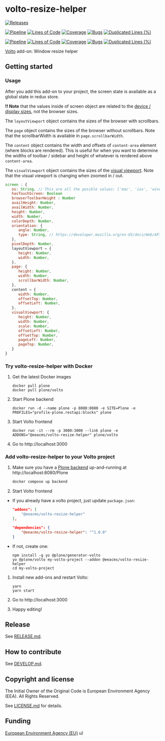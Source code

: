 # volto-resize-helper

[![Releases](https://img.shields.io/github/v/release/eea/volto-resize-helper)](https://github.com/eea/volto-resize-helper/releases)

[![Pipeline](https://ci.eionet.europa.eu/buildStatus/icon?job=volto-addons%2Fvolto-resize-helper%2Fmaster&subject=master)](https://ci.eionet.europa.eu/view/Github/job/volto-addons/job/volto-resize-helper/job/master/display/redirect)
[![Lines of Code](https://sonarqube.eea.europa.eu/api/project_badges/measure?project=volto-resize-helper-master&metric=ncloc)](https://sonarqube.eea.europa.eu/dashboard?id=volto-resize-helper-master)
[![Coverage](https://sonarqube.eea.europa.eu/api/project_badges/measure?project=volto-resize-helper-master&metric=coverage)](https://sonarqube.eea.europa.eu/dashboard?id=volto-resize-helper-master)
[![Bugs](https://sonarqube.eea.europa.eu/api/project_badges/measure?project=volto-resize-helper-master&metric=bugs)](https://sonarqube.eea.europa.eu/dashboard?id=volto-resize-helper-master)
[![Duplicated Lines (%)](https://sonarqube.eea.europa.eu/api/project_badges/measure?project=volto-resize-helper-master&metric=duplicated_lines_density)](https://sonarqube.eea.europa.eu/dashboard?id=volto-resize-helper-master)

[![Pipeline](https://ci.eionet.europa.eu/buildStatus/icon?job=volto-addons%2Fvolto-resize-helper%2Fdevelop&subject=develop)](https://ci.eionet.europa.eu/view/Github/job/volto-addons/job/volto-resize-helper/job/develop/display/redirect)
[![Lines of Code](https://sonarqube.eea.europa.eu/api/project_badges/measure?project=volto-resize-helper-develop&metric=ncloc)](https://sonarqube.eea.europa.eu/dashboard?id=volto-resize-helper-develop)
[![Coverage](https://sonarqube.eea.europa.eu/api/project_badges/measure?project=volto-resize-helper-develop&metric=coverage)](https://sonarqube.eea.europa.eu/dashboard?id=volto-resize-helper-develop)
[![Bugs](https://sonarqube.eea.europa.eu/api/project_badges/measure?project=volto-resize-helper-develop&metric=bugs)](https://sonarqube.eea.europa.eu/dashboard?id=volto-resize-helper-develop)
[![Duplicated Lines (%)](https://sonarqube.eea.europa.eu/api/project_badges/measure?project=volto-resize-helper-develop&metric=duplicated_lines_density)](https://sonarqube.eea.europa.eu/dashboard?id=volto-resize-helper-develop)

[Volto](https://github.com/plone/volto) add-on: Window resize helper

## Getting started

### Usage

After you add this add-on to your project, the screen state is available as a global state in redux store.

**!! Note** that the values inside of screen object are related to the [device / display sizes](https://developer.mozilla.org/en-US/docs/Web/API/Screen), not the browser sizes.

The `layoutViewport` object contains the sizes of the browser with scrollbars.

The `page` object contains the sizes of the browser without scrollbars. Note that the scrollbarWidth is available in `page.scrollbarWidth`.

The `content` object contains the width and offsets of `content-area` element (where blocks are rendered). This is useful for when you want to determine the widths of toolbar / sidebar and height of whatever is rendered above `content-area`.

The `visualViewport` object contains the sizes of the [visual viewport](https://developer.mozilla.org/en-US/docs/Web/API/VisualViewport). Note that the visual viewport is changing when zoomed in / out.

```js
screen : {
   os: String, // This are all the posible values: ['mac', 'ios', 'windows', 'android', 'linux', 'mobile', 'unknown']
   hasTouchScreen: Boolean
   browserToolbarHeight : Number
   availHeight: Number,
   availWidth: Number,
   height: Number,
   width: Number,
   colorDepth: Number,
   orientation: {
      angle: Number,
      type: String, // https://developer.mozilla.org/en-US/docs/Web/API/ScreenOrientation/type
   },
   pixelDepth: Number,
   layoutViewport = {
      height: Number,
      width: Number,
   },
   page: {
      height: Number,
      width: Number,
      scrollbarWidth: Number,
   },
   content = {
      width: Number,
      offsetTop: Number,
      offsetLeft: Number,
   },
   visualViewport: {
      height: Number,
      width: Number,
      scale: Number,
      offsetLeft: Number,
      offsetTop: Number,
      pageLeft: Number,
      pageTop: Number,
   }
}
```

### Try volto-resize-helper with Docker

1. Get the latest Docker images

   ```
   docker pull plone
   docker pull plone/volto
   ```

1. Start Plone backend

   ```
   docker run -d --name plone -p 8080:8080 -e SITE=Plone -e PROFILES="profile-plone.restapi:blocks" plone
   ```

1. Start Volto frontend

   ```
   docker run -it --rm -p 3000:3000 --link plone -e ADDONS="@eeacms/volto-resize-helper" plone/volto
   ```

1. Go to http://localhost:3000

### Add volto-resize-helper to your Volto project

1. Make sure you have a [Plone backend](https://plone.org/download) up-and-running at http://localhost:8080/Plone

   ```Bash
   docker compose up backend
   ```

1. Start Volto frontend

- If you already have a volto project, just update `package.json`:

  ```JSON
  "addons": [
      "@eeacms/volto-resize-helper"
  ],

  "dependencies": {
      "@eeacms/volto-resize-helper": "^1.0.0"
  }
  ```

- If not, create one:

  ```
  npm install -g yo @plone/generator-volto
  yo @plone/volto my-volto-project --addon @eeacms/volto-resize-helper
  cd my-volto-project
  ```

1. Install new add-ons and restart Volto:

   ```
   yarn
   yarn start
   ```

1. Go to http://localhost:3000

1. Happy editing!

## Release

See [RELEASE.md](https://github.com/eea/volto-resize-helper/blob/master/RELEASE.md).

## How to contribute

See [DEVELOP.md](https://github.com/eea/volto-resize-helper/blob/master/DEVELOP.md).

## Copyright and license

The Initial Owner of the Original Code is European Environment Agency (EEA).
All Rights Reserved.

See [LICENSE.md](https://github.com/eea/volto-resize-helper/blob/master/LICENSE.md) for details.

## Funding

[European Environment Agency (EU)](http://eea.europa.eu)
u)
